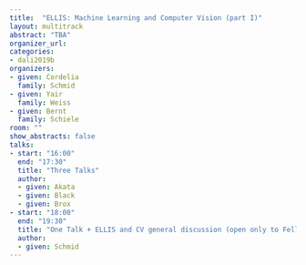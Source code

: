 ```yaml
---
title:  "ELLIS: Machine Learning and Computer Vision (part I)"
layout: multitrack
abstract: "TBA"
organizer_url:
categories:
- dali2019b
organizers:
- given: Cordelia
  family: Schmid
- given: Yair
  family: Weiss
- given: Bernt
  family: Schiele
room: ""
show_abstracts: false
talks:
- start: "16:00"
  end: "17:30"
  title: "Three Talks"
  author:
  - given: Akata
  - given: Black
  - given: Brox
- start: "18:00"
  end: "19:30"
  title: "One Talk + ELLIS and CV general discussion (open only to Fellows)"
  author:
  - given: Schmid
---
```

